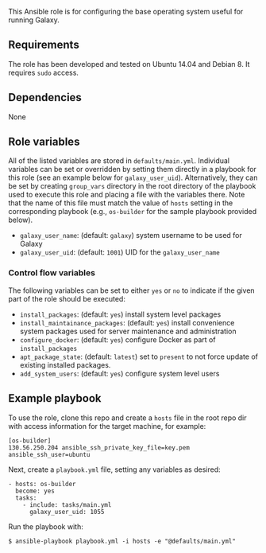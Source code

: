 This Ansible role is for configuring the base operating system useful for
running Galaxy.

Requirements
------------
The role has been developed and tested on Ubuntu 14.04 and Debian 8. It requires `sudo` access.

Dependencies
------------
None

Role variables
--------------
All of the listed variables are stored in `defaults/main.yml`. Individual variables
can be set or overridden by setting them directly in a playbook for this role
(see an example below for `galaxy_user_uid`). Alternatively, they can be set by
creating `group_vars` directory in the root directory of the playbook used to
execute this role and placing a file with the variables there. Note that the
name of this file must match the value of `hosts` setting in the corresponding
playbook (e.g., `os-builder` for the sample playbook provided below).

 - `galaxy_user_name`: (default: `galaxy`) system username to be used for
    Galaxy
 - `galaxy_user_uid`: (default: `1001`) UID for the `galaxy_user_name`

### Control flow variables ###
The following variables can be set to either `yes` or `no` to indicate if the
given part of the role should be executed:
 - `install_packages`: (default: `yes`) install system level packages
 - `install_maintainance_packages`: (default: `yes`) install convenience system
    packages used for server maintenance and administration
 - `configure_docker`: (default: `yes`) configure Docker as part of `install_packages`
 - `apt_package_state`: (default: `latest`) set to `present` to not force update
    of existing installed packages.
 - `add_system_users`: (default: `yes`) configure system level users

Example playbook
----------------
To use the role, clone this repo and create a `hosts` file in the root repo dir
with access information for the target machine, for example:

    [os-builder]
    130.56.250.204 ansible_ssh_private_key_file=key.pem ansible_ssh_user=ubuntu

Next, create a `playbook.yml` file, setting any variables as desired:

    - hosts: os-builder
      become: yes
      tasks:
        - include: tasks/main.yml
          galaxy_user_uid: 1055

Run the playbook with:

    $ ansible-playbook playbook.yml -i hosts -e "@defaults/main.yml"
